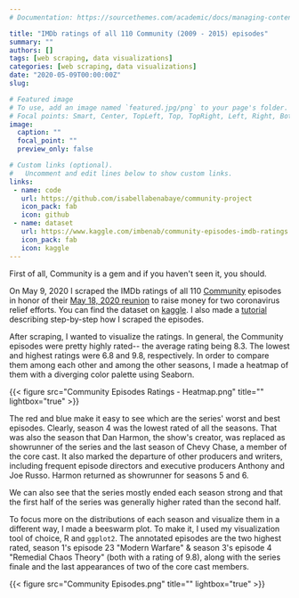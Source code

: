 ```yaml
---
# Documentation: https://sourcethemes.com/academic/docs/managing-content/

title: "IMDb ratings of all 110 Community (2009 - 2015) episodes"
summary: ""
authors: []
tags: [web scraping, data visualizations]
categories: [web scraping, data visualizations]
date: "2020-05-09T00:00:00Z"
slug:

# Featured image
# To use, add an image named `featured.jpg/png` to your page's folder.
# Focal points: Smart, Center, TopLeft, Top, TopRight, Left, Right, BottomLeft, Bottom, BottomRight.
image:
  caption: ""
  focal_point: ""
  preview_only: false

# Custom links (optional).
#   Uncomment and edit lines below to show custom links.
links:
 - name: code
   url: https://github.com/isabellabenabaye/community-project
   icon_pack: fab
   icon: github
 - name: dataset
   url: https://www.kaggle.com/imbenab/community-episodes-imdb-ratings
   icon_pack: fab
   icon: kaggle
---
```


First of all, Community is a gem and if you haven't seen it, you should.

On May 9, 2020 I scraped the IMDb ratings of all 110 [Community](https://en.wikipedia.org/wiki/Community_(TV_series)) episodes in honor of their [May 18, 2020 reunion](https://www.cnet.com/news/the-community-reunion-with-donald-glover-is-happening/) to raise money for two coronavirus relief efforts. You can find the dataset on [kaggle](https://www.kaggle.com/imbenab/community-episodes-imdb-ratings). I also made a [tutorial](http://isabella-b.com/blog/scraping-episode-imdb-ratings-tutorial/) describing step-by-step how I scraped the episodes.

After scraping, I wanted to visualize the ratings. In general, the Community episodes were pretty highly rated-- the average rating being 8.3. The lowest and highest ratings were 6.8 and 9.8, respectively. In order to compare them among each other and among the other seasons, I made a heatmap of them with a diverging color palette using Seaborn.

{{< figure src="Community Episodes Ratings - Heatmap.png" title="" lightbox="true" >}}

The red and blue make it easy to see which are the series' worst and best episodes. Clearly, season 4 was the lowest rated of all the seasons. That was also the season that Dan Harmon, the show's creator, was replaced as showrunner of the series and the last season of Chevy Chase, a member of the core cast. It also marked the departure of other producers and writers, including frequent episode directors and executive producers Anthony and Joe Russo. Harmon returned as showrunner for seasons 5 and 6.

We can also see that the series mostly ended each season strong and that the first half of the series was generally higher rated than the second half.

To focus more on the distributions of each season and visualize them in a different way, I made a beeswarm plot. To make it, I used my visualization tool of choice, R and `ggplot2`. The annotated episodes are the two highest rated, season 1's episode 23 "Modern Warfare" & season 3's episode 4 "Remedial Chaos Theory" (both with a rating of 9.8), along with the series finale and the last appearances of two of the core cast members.

{{< figure src="Community Episodes.png" title="" lightbox="true" >}}

